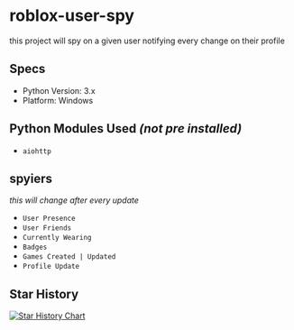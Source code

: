 # roblox-user-spy
this project will spy on a given user notifying every change on their profile


## Specs

- Python Version: 3.x
- Platform: Windows

## Python Modules Used *(not pre installed)*

- `aiohttp`

## spyiers
*this will change after every update*
- `User Presence`
- `User Friends`
- `Currently Wearing`
- `Badges`
- `Games Created | Updated`
- `Profile Update`

  
## Star History
[![Star History Chart](https://api.star-history.com/svg?repos=efenatuyo/roblox-user-spy&type=Date)](https://star-history.com/#efenatuyo/roblox-user-spy&Date)
